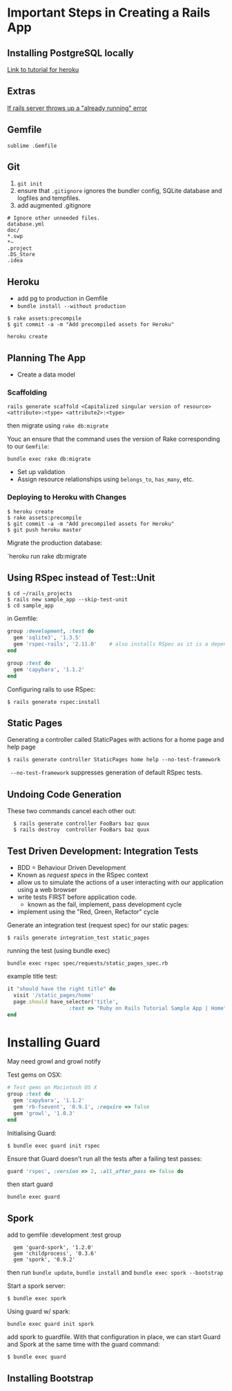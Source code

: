 # Important Steps in Creating a Rails App
## Installing PostgreSQL locally
[Link to tutorial for heroku](https://devcenter.heroku.com/articles/heroku-postgresql#local-setup)


## Extras
[If rails server throws up a "already running" error](https://stackoverflow.com/questions/15072846/server-is-already-running-in-rails)

## Gemfile
`sublime .Gemfile`

## Git
1. `git init`
2. ensure that `.gitignore` ignores the bundler config, SQLite database and logfiles and tempfiles.
3. add augmented .gitignore

```
# Ignore other unneeded files.
database.yml
doc/
*.swp
*~
.project
.DS_Store
.idea
```

## Heroku
- add pg to production in Gemfile
- `bundle install --without production`

```shell
$ rake assets:precompile
$ git commit -a -m "Add precompiled assets for Heroku"
```

`heroku create`

## Planning The App
- Create a data model

### Scaffolding
`rails generate scaffold <Capitalized singular version of resource> <attribute>:<type> <attribute2>:<type>`

then migrate using `rake db:migrate`

Youc an ensure that the command uses the version of Rake corresponding to our `Gemfile`:

```
bundle exec rake db:migrate
```

- Set up validation
- Assign resource relationships using `belongs_to`, `has_many`, etc.


### Deploying to Heroku with Changes

```
$ heroku create
$ rake assets:precompile
$ git commit -a -m "Add precompiled assets for Heroku"
$ git push heroku master
```

Migrate the production database:

`heroku run rake db:migrate

## Using RSpec instead of Test::Unit

```shell
$ cd ~/rails_projects
$ rails new sample_app --skip-test-unit
$ cd sample_app
```

in Gemfile:
```ruby
group :development, :test do
  gem 'sqlite3', '1.3.5'
  gem 'rspec-rails', '2.11.0'    # also installs RSpec as it is a dependency
end
```

```ruby
group :test do
  gem 'capybara', '1.1.2'
end
```

Configuring rails to use RSpec:
```shell
$ rails generate rspec:install
```

## Static Pages
Generating a controller called StaticPages with actions for a home page and help page 

```shell
$ rails generate controller StaticPages home help --no-test-framework
```

` --no-test-framework` suppresses generation of default RSpec tests.


## Undoing Code Generation
These two commands cancel each other out:
```shell
  $ rails generate controller FooBars baz quux
  $ rails destroy  controller FooBars baz quux
```

## Test Driven Development: Integration Tests
- BDD = Behaviour Driven Development
- Known as _request specs_ in the RSpec context
- allow us to simulate the actions of a user interacting with our application using a web browser
- write tests FIRST before application code.
  + known as the fail, implement, pass development cycle
- implement using the "Red, Green, Refactor" cycle

Generate an integration test (request spec) for our static pages:
```shell
$ rails generate integration_test static_pages
```

running the test (using bundle exec) 

```shell
bundle exec rspec spec/requests/static_pages_spec.rb
```

example title test:

```ruby
it "should have the right title" do
  visit '/static_pages/home'
  page.should have_selector('title',
                    :text => "Ruby on Rails Tutorial Sample App | Home")
end
```


# Installing Guard
May need growl and growl notify

Test gems on OSX:

```ruby
# Test gems on Macintosh OS X
group :test do
  gem 'capybara', '1.1.2'
  gem 'rb-fsevent', '0.9.1', :require => false
  gem 'growl', '1.0.3'
end
```

Initialising Guard:
```shell
$ bundle exec guard init rspec
```

Ensure that Guard doesn't run all the tests after a failing test passes:

```ruby
guard 'rspec', :version => 2, :all_after_pass => false do
```

then start guard 

```shell
bundle exec guard
```

## Spork

add to gemfile :development :test group
```shell
  gem 'guard-spork', '1.2.0'
  gem 'childprocess', '0.3.6'
  gem 'spork', '0.9.2'
```

then run `bundle update`, `bundle install` and `bundle exec spork --bootstrap`


Start a spork server:

```shell
$ bundle exec spork
```

Using guard w/ spark:

```shell
bundle exec guard init spork
```

add spork to guardfile. With that configuration in place, we can start Guard and Spork at the same time with the guard command:

```shell
$ bundle exec guard
```

## Installing Bootstrap
